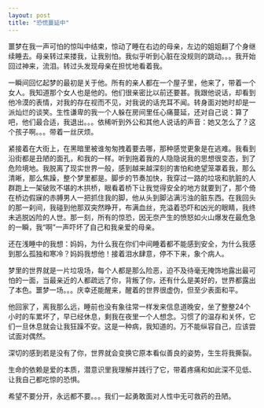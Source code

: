 ```yaml
---
layout: post
title: "恐慌蔓延中"
---
```

噩梦在我一声可怕的惊叫中结束，惊动了睡在右边的母亲，左边的姐姐翻了个身继续睡去。母亲转过来搂我，让我别怕。我似乎听到心脏在没规则的跳动。。。我开始回过神来，流泪。转过头发现母亲在担忧地看着我。  




一瞬间回忆起梦的最初是关于他。所有的亲人都在一个屋子里，他来了，带着一个女人。我知道那个女人也是他的。他们很亲密比以前还要甚。我跟他说话，却看到他冷漠的表情，对我的存在视而不见，对我说的话充耳不闻。转身面对她时却是一派灿烂的谈笑。生性谦卑的我一个人躲在房间里任心痛蔓延，还对自己说：算了吧，他们最合适，我退出。。。依稀听到外公和其他人说话的声音：她又怎么了？这个孩子啊。。。带着一丝厌烦。  


紧接着在大街上，在黑暗里被谁匆匆拽着要去哪，那种感觉更象是在逃难。我看到沿街都是丑陋的面孔，和我的一样。听到拖着我的人隐隐说我的思想很变态，到了危险境地。我脱离了现实世界一般，感到越来越深刻的害怕和绝望笼罩着我，那么清晰，那么焦躁，整个梦里都是。脚步的节奏加快，我穿过一路的垃圾和肮脏的人群跑上一架破败不堪的木拱桥，眼看着桥下让我觉得安全的地方就要到了，那个倚在桥边假寐的赤膊男人一把抓住我的脚，他从头到脚沾满污浊的脏东西。在我回头的那一刹间，我碰到他那双突然睁开，布满血丝，充溢着恐吓和凶光的眼睛，我终未逃脱凶险的人世。那一刻，所有的惊恐，因无奈产生的愤怒如火山爆发在最危急的一瞬，我“啊”一声吓坏了自己和我亲爱的母亲。  


还在浅睡中的我想：妈妈，为什么我在你们中间睡着都不能感到安全，为什么我感到那么孤独和寒冷？妈妈我想他！接着泪水肆意，停不下来，象个病人。  


梦里的世界就是一片垃圾场，每个人都是那么险恶，迫不及待毫无掩饰地露出最可怕的一面，当最亲近的人都疏远了你，背叛了你，还有什么是美好的，世界都露出了本色。噩梦一场。。。庆幸还能醒来，醒着的世界很虚伪，但至少表面和平。  


他回家了，离我那么远，睡前也没有象往常一样发来信息道晚安，坐了整整24个小时的车累坏了，早已经休息，剩我在夜里一个人想念。习惯了的温存和关怀，它们一旦休息就会让我狂躁不安。这是一种病，我知道的。万不能纵容自己，应该尝试面对偶然。  


深切的感到若是没有了你，世界就会变换它原本看似善良的姿势，生生将我撕裂。  


生命的依赖是爱的本质，潜意识里我理解并践行了它，带着疼痛和如此深不见低、让我自己都吃惊的恐惧。  


希望不要分开，永远都不要。。。我们一起勇敢面对人性中无可救药的丑陋。  

							  
		

